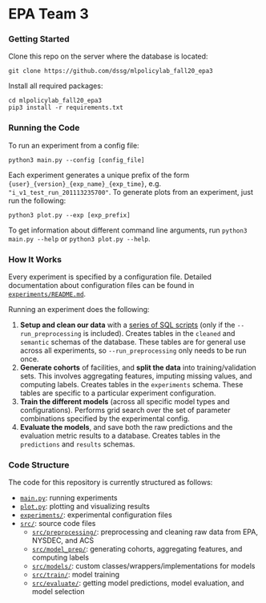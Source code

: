 
# EPA Team 3

### Getting Started

Clone this repo on the server where the database is located:
```
git clone https://github.com/dssg/mlpolicylab_fall20_epa3
```
Install all required packages:
```
cd mlpolicylab_fall20_epa3
pip3 install -r requirements.txt
```

### Running the Code

To run an experiment from a config file:
```
python3 main.py --config [config_file]
```

Each experiment generates a unique prefix of the form `{user}_{version}_{exp_name}_{exp_time}`, e.g. `"i_v1_test_run_201113235700"`. To generate plots from an experiment, just run the following:
```
python3 plot.py --exp [exp_prefix]
```

To get information about different command line arguments, run `python3 main.py --help` or `python3 plot.py --help`.


### How It Works

Every experiment is specified by a configuration file. Detailed documentation about configuration files can be found in [`experiments/README.md`](https://github.com/dssg/mlpolicylab_fall20_epa3/blob/master/experiments/README.md).

Running an experiment does the following:
1. **Setup and clean our data** with a [series of SQL scripts](https://github.com/dssg/mlpolicylab_fall20_epa3/tree/master/src/preprocessing/sql) (only if the `--run_preprocessing` is included). Creates tables in the `cleaned` and `semantic` schemas of the database. These tables are for general use across all experiments, so `--run_preprocessing` only needs to be run once.
2. **Generate cohorts** of facilities, and **split the data** into training/validation sets. This involves aggregating features, imputing missing values, and computing labels. Creates tables in the `experiments` schema. These tables are specific to a particular experiment configuration.
3. **Train the different models** (across all specific model types and configurations). Performs grid search over the set of parameter combinations specified by the experimental config.
4. **Evaluate the models**, and save both the raw predictions and the evaluation metric results to a database. Creates tables in the `predictions` and `results` schemas.

### Code Structure

The code for this repository is currently structured as follows: 
* [`main.py`](https://github.com/dssg/mlpolicylab_fall20_epa3/tree/master/main.py): running experiments
* [`plot.py`](https://github.com/dssg/mlpolicylab_fall20_epa3/tree/master/plot.py): plotting and visualizing results
* [`experiments/`](https://github.com/dssg/mlpolicylab_fall20_epa3/tree/master/experiments): experimental configuration files
* [`src/`](https://github.com/dssg/mlpolicylab_fall20_epa3/tree/master/src): source code files
	* [`src/preprocessing/`](https://github.com/dssg/mlpolicylab_fall20_epa3/tree/master/src/preprocessing): preprocessing and cleaning raw data from EPA, NYSDEC, and ACS
	* [`src/model_prep/`](https://github.com/dssg/mlpolicylab_fall20_epa3/tree/master/src/model_prep): generating cohorts, aggregating features, and computing labels
	* [`src/models/`](https://github.com/dssg/mlpolicylab_fall20_epa3/tree/master/src/models): custom classes/wrappers/implementations for models
	* [`src/train/`](https://github.com/dssg/mlpolicylab_fall20_epa3/tree/master/src/train): model training
	* [`src/evaluate/`](https://github.com/dssg/mlpolicylab_fall20_epa3/tree/master/src/evaluate): getting model predictions, model evaluation, and model selection

